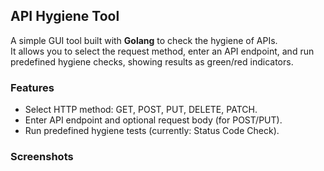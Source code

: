 ## API Hygiene Tool

A simple GUI tool built with **Golang**  to check the hygiene of APIs.  
It allows you to select the request method, enter an API endpoint, and run predefined hygiene checks, showing results as green/red indicators.



### Features

- Select HTTP method: GET, POST, PUT, DELETE, PATCH.
- Enter API endpoint and optional request body (for POST/PUT).
- Run predefined hygiene tests (currently: Status Code Check).

### Screenshots
